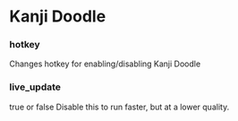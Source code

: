 # Kanji Doodle

### hotkey
Changes hotkey for enabling/disabling Kanji Doodle

### live_update
true or false
Disable this to run faster, but at a lower quality.

